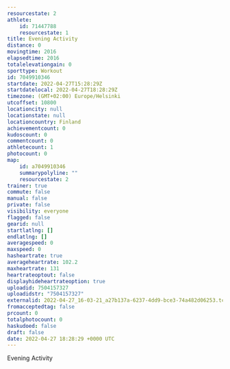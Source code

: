 ```yaml
---
resourcestate: 2
athlete:
    id: 71447788
    resourcestate: 1
title: Evening Activity
distance: 0
movingtime: 2016
elapsedtime: 2016
totalelevationgain: 0
sporttype: Workout
id: 7049910346
startdate: 2022-04-27T15:28:29Z
startdatelocal: 2022-04-27T18:28:29Z
timezone: (GMT+02:00) Europe/Helsinki
utcoffset: 10800
locationcity: null
locationstate: null
locationcountry: Finland
achievementcount: 0
kudoscount: 0
commentcount: 0
athletecount: 1
photocount: 0
map:
    id: a7049910346
    summarypolyline: ""
    resourcestate: 2
trainer: true
commute: false
manual: false
private: false
visibility: everyone
flagged: false
gearid: null
startlatlng: []
endlatlng: []
averagespeed: 0
maxspeed: 0
hasheartrate: true
averageheartrate: 102.2
maxheartrate: 131
heartrateoptout: false
displayhideheartrateoption: true
uploadid: 7504157327
uploadidstr: "7504157327"
externalid: 2022-04-27_16-03-21_a27b137a-6237-4dd9-bce3-74a482d06253.tcx
fromacceptedtag: false
prcount: 0
totalphotocount: 0
haskudoed: false
draft: false
date: 2022-04-27 18:28:29 +0000 UTC
---
```

Evening Activity
